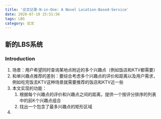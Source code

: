 ```yaml
---
title: '论文记录-N-in-One: A Novel Location-Based-Service'
date: 2020-07-18 15:51:56
tags: LBS
category: 论文
---
```


## 新的LBS系统

<!--more-->

### Introduction

1. 场景：用户希望同时查询某地点附近的多个兴趣点（例如饭店和KTV都需要）
2. 和单兴趣点推荐的差别：要综合考虑多个兴趣点的评价和距离以及用户需求，例如吃完饭去KTV这种场景就需要推荐的饭店和KTV近一些
3. 本文实现的功能：
   1. 根据每个兴趣点的评价和兴趣点之间的距离，提供一个按评分排序的列表中的前K个兴趣点组合
   2. 找出一个包含了最多兴趣点的矩形区域
4. 
